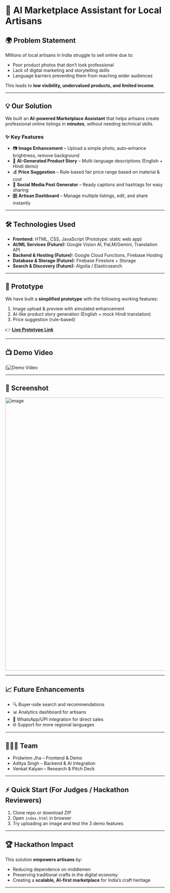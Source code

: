 # 🧵 AI Marketplace Assistant for Local Artisans  

## 🌍 Problem Statement  
Millions of local artisans in India struggle to sell online due to:  
- Poor product photos that don’t look professional  
- Lack of digital marketing and storytelling skills  
- Language barriers preventing them from reaching wider audiences  

This leads to **low visibility, undervalued products, and limited income**.  

---

## 💡 Our Solution  
We built an **AI-powered Marketplace Assistant** that helps artisans create professional online listings in **minutes**, without needing technical skills.  

### ✨ Key Features  
- 📷 **Image Enhancement** – Upload a simple photo, auto-enhance brightness, remove background  
- 📝 **AI-Generated Product Story** – Multi-language descriptions (English + Hindi demo)  
- 💰 **Price Suggestion** – Rule-based fair price range based on material & cost  
- 📢 **Social Media Post Generator** – Ready captions and hashtags for easy sharing  
- 🎛️ **Artisan Dashboard** – Manage multiple listings, edit, and share instantly  

---

## 🛠️ Technologies Used  
- **Frontend:** HTML, CSS, JavaScript (Prototype: static web app)  
- **AI/ML Services (Future):** Google Vision AI, PaLM/Gemini, Translation API  
- **Backend & Hosting (Future):** Google Cloud Functions, Firebase Hosting  
- **Database & Storage (Future):** Firebase Firestore + Storage  
- **Search & Discovery (Future):** Algolia / Elasticsearch  

---

## 🚀 Prototype  
We have built a **simplified prototype** with the following working features:  
1. Image upload & preview with simulated enhancement  
2. AI-like product story generation (English + mock Hindi translation)  
3. Price suggestion (rule-based)  

👉 **[Live Prototype Link](https://pridwimnjha.github.io/artisan-prototype/)**  

---

## 📺 Demo Video  
[![Demo Video](https://www.loom.com/share/42379a1543e74b04bb21dc1d6a5afbd8?sid=4f449052-09a5-4b08-b592-491cae6e59fa)  

---

## 📸 Screenshot

<img width="1162" height="863" alt="image" src="https://github.com/user-attachments/assets/6149683c-609b-4618-8674-b446e3c6c123" />


---

## 📈 Future Enhancements  
- 🔍 Buyer-side search and recommendations  
- 📊 Analytics dashboard for artisans  
- 🤝 WhatsApp/UPI integration for direct sales  
- 🌐 Support for more regional languages  

---

## 👨‍👩‍👦 Team  
- Pridwimn Jha – Frontend & Demo  
- Aditya Singh – Backend & AI Integration  
- Venkat Kalyan – Research & Pitch Deck  

---

## ⚡ Quick Start (For Judges / Hackathon Reviewers)  
1. Clone repo or download ZIP  
2. Open `index.html` in browser  
3. Try uploading an image and test the 3 demo features  

---

## 🏆 Hackathon Impact  
This solution **empowers artisans** by:  
- Reducing dependence on middlemen  
- Preserving traditional crafts in the digital economy  
- Creating a **scalable, AI-first marketplace** for India’s craft heritage  

---

